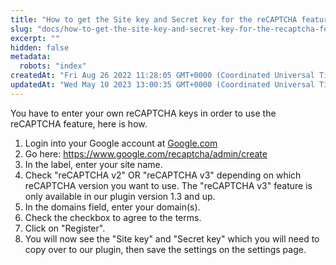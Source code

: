 ```yaml
---
title: "How to get the Site key and Secret key for the reCAPTCHA feature?"
slug: "docs/how-to-get-the-site-key-and-secret-key-for-the-recaptcha-feature"
excerpt: ""
hidden: false
metadata: 
  robots: "index"
createdAt: "Fri Aug 26 2022 11:28:05 GMT+0000 (Coordinated Universal Time)"
updatedAt: "Wed May 10 2023 13:00:35 GMT+0000 (Coordinated Universal Time)"
---
```

You have to enter your own reCAPTCHA keys in order to use the reCAPTCHA feature, here is how.

<ol><li>Login into your Google account at <a href="https://www.google.com" target="_blank">Google.com</a> </li>
<li>Go here: <a href="https://www.google.com/recaptcha/admin/create" target="_blank">https://www.google.com/recaptcha/admin/create</a> </li>
<li>In the label, enter your site name.</li>
<li>Check "reCAPTCHA v2" OR "reCAPTCHA v3" depending on which reCAPTCHA version you want to use. The "reCAPTCHA v3" feature is only available in our plugin version 1.3 and up.</li>
<li>In the domains field, enter your domain(s).</li>
<li>Check the checkbox to agree to the terms.</li>
<li>Click on "Register".</li>
<li>You will now see the "Site key" and "Secret key" which you will need to copy over to our plugin, then save the settings on the settings page.</li></ol>
